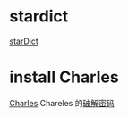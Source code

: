 # stardict
[starDict](https://blog.csdn.net/xiaocainiaoshangxiao/article/details/13294563)

# install Charles
[Charles](https://blog.csdn.net/ITleaks/article/details/51489731)
Chareles 的[破解密码](https://blog.csdn.net/xingchenxuanfeng/article/details/80855948)
